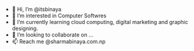 - 👋 Hi, I’m @itsbinaya
- 👀 I’m interested in Computer Softwres
- 🌱 I’m currently learning cloud computing, digital marketing and graphic designing. 
- 💞️ I’m looking to collaborate on ...
- 📫 Reach me @sharmabinaya.com.np

<!---
itsbinaya/itsbinaya is a ✨ special ✨ repository because its `README.md` (this file) appears on your GitHub profile.
You can click the Preview link to take a look at your changes.
--->
